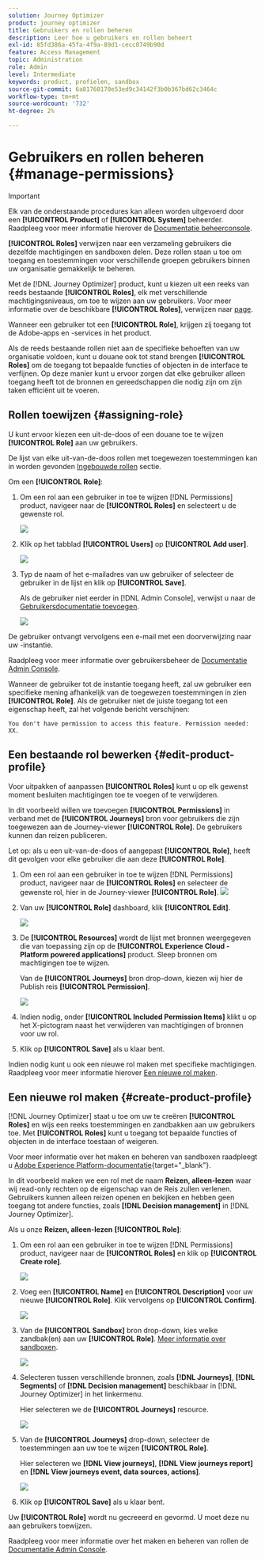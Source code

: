 ```yaml
---
solution: Journey Optimizer
product: journey optimizer
title: Gebruikers en rollen beheren
description: Leer hoe u gebruikers en rollen beheert
exl-id: 85fd386a-45fa-4f9a-89d1-cecc0749b90d
feature: Access Management
topic: Administration
role: Admin
level: Intermediate
keywords: product, profielen, sandbox
source-git-commit: 6a81760170e53ed9c34142f3b0b367bd62c3464c
workflow-type: tm+mt
source-wordcount: '732'
ht-degree: 2%

---
```


# Gebruikers en rollen beheren {#manage-permissions}

>[!IMPORTANT]
>
> Elk van de onderstaande procedures kan alleen worden uitgevoerd door een **[!UICONTROL Product]** of **[!UICONTROL System]** beheerder. Raadpleeg voor meer informatie hierover de [Documentatie beheerconsole](https://helpx.adobe.com/enterprise/admin-guide.html/enterprise/using/admin-roles.ug.html).

**[!UICONTROL Roles]** verwijzen naar een verzameling gebruikers die dezelfde machtigingen en sandboxen delen. Deze rollen staan u toe om toegang en toestemmingen voor verschillende groepen gebruikers binnen uw organisatie gemakkelijk te beheren.

Met de [!DNL Journey Optimizer] product, kunt u kiezen uit een reeks van reeds bestaande **[!UICONTROL Roles]**, elk met verschillende machtigingsniveaus, om toe te wijzen aan uw gebruikers. Voor meer informatie over de beschikbare **[!UICONTROL Roles]**, verwijzen naar [page](ootb-product-profiles.md).

Wanneer een gebruiker tot een **[!UICONTROL Role]**, krijgen zij toegang tot de Adobe-apps en -services in het product.

Als de reeds bestaande rollen niet aan de specifieke behoeften van uw organisatie voldoen, kunt u douane ook tot stand brengen **[!UICONTROL Roles]** om de toegang tot bepaalde functies of objecten in de interface te verfijnen. Op deze manier kunt u ervoor zorgen dat elke gebruiker alleen toegang heeft tot de bronnen en gereedschappen die nodig zijn om zijn taken efficiënt uit te voeren.

## Rollen toewijzen {#assigning-role}

U kunt ervoor kiezen een uit-de-doos of een douane toe te wijzen **[!UICONTROL Role]** aan uw gebruikers.

De lijst van elke uit-van-de-doos rollen met toegewezen toestemmingen kan in worden gevonden [Ingebouwde rollen](ootb-product-profiles.md) sectie.

Om een **[!UICONTROL Role]**:

1. Om een rol aan een gebruiker in toe te wijzen [!DNL Permissions] product, navigeer naar de **[!UICONTROL Roles]** en selecteert u de gewenste rol.

   ![](assets/do-not-localize/access_control_2.png)

1. Klik op het tabblad **[!UICONTROL Users]** op **[!UICONTROL Add user]**.

   ![](assets/do-not-localize/access_control_3.png)

1. Typ de naam of het e-mailadres van uw gebruiker of selecteer de gebruiker in de lijst en klik op **[!UICONTROL Save]**.

   Als de gebruiker niet eerder in [!DNL Admin Console], verwijst u naar de [Gebruikersdocumentatie toevoegen](https://helpx.adobe.com/enterprise/admin-guide.html/enterprise/using/manage-users-individually.ug.html#add-users).

   ![](assets/do-not-localize/access_control_4.png)

De gebruiker ontvangt vervolgens een e-mail met een doorverwijzing naar uw -instantie.

Raadpleeg voor meer informatie over gebruikersbeheer de [Documentatie Admin Console](https://helpx.adobe.com/enterprise/admin-guide.html/enterprise/using/manage-users-individually.ug.html).

Wanneer de gebruiker tot de instantie toegang heeft, zal uw gebruiker een specifieke mening afhankelijk van de toegewezen toestemmingen in zien **[!UICONTROL Role]**. Als de gebruiker niet de juiste toegang tot een eigenschap heeft, zal het volgende bericht verschijnen:

`You don't have permission to access this feature. Permission needed: XX.`

## Een bestaande rol bewerken {#edit-product-profile}

Voor uitpakken of aanpassen **[!UICONTROL Roles]** kunt u op elk gewenst moment besluiten machtigingen toe te voegen of te verwijderen.

In dit voorbeeld willen we toevoegen **[!UICONTROL Permissions]** in verband met de **[!UICONTROL Journeys]** bron voor gebruikers die zijn toegewezen aan de Journey-viewer **[!UICONTROL Role]**. De gebruikers kunnen dan reizen publiceren.

Let op: als u een uit-van-de-doos of aangepast **[!UICONTROL Role]**, heeft dit gevolgen voor elke gebruiker die aan deze **[!UICONTROL Role]**.

1. Om een rol aan een gebruiker in toe te wijzen [!DNL Permissions] product, navigeer naar de **[!UICONTROL Roles]** en selecteer de gewenste rol, hier in de Journey-viewer **[!UICONTROL Role]**.
   ![](assets/do-not-localize/access_control_5.png)

1. Van uw **[!UICONTROL Role]** dashboard, klik **[!UICONTROL Edit]**.

   ![](assets/do-not-localize/access_control_6.png)

1. De **[!UICONTROL Resources]** wordt de lijst met bronnen weergegeven die van toepassing zijn op de **[!UICONTROL Experience Cloud - Platform powered applications]** product. Sleep bronnen om machtigingen toe te wijzen.

   Van de **[!UICONTROL Journeys]** bron drop-down, kiezen wij hier de Publish reis **[!UICONTROL Permission]**.

   ![](assets/do-not-localize/access_control_14.png)

1. Indien nodig, onder **[!UICONTROL Included Permission Items]** klikt u op het X-pictogram naast het verwijderen van machtigingen of bronnen voor uw rol.

1. Klik op **[!UICONTROL Save]** als u klaar bent.

Indien nodig kunt u ook een nieuwe rol maken met specifieke machtigingen. Raadpleeg voor meer informatie hierover [Een nieuwe rol maken](#create-product-profile).

## Een nieuwe rol maken {#create-product-profile}

[!DNL Journey Optimizer] staat u toe om uw te creëren **[!UICONTROL Roles]** en wijs een reeks toestemmingen en zandbakken aan uw gebruikers toe. Met **[!UICONTROL Roles]** kunt u toegang tot bepaalde functies of objecten in de interface toestaan of weigeren.

Voor meer informatie over het maken en beheren van sandboxen raadpleegt u [Adobe Experience Platform-documentatie](https://experienceleague.adobe.com/docs/experience-platform/sandbox/ui/user-guide.html){target="_blank"}.

In dit voorbeeld maken we een rol met de naam **Reizen, alleen-lezen** waar wij read-only rechten op de eigenschap van de Reis zullen verlenen. Gebruikers kunnen alleen reizen openen en bekijken en hebben geen toegang tot andere functies, zoals **[!DNL  Decision management]** in [!DNL Journey Optimizer].

Als u onze **Reizen, alleen-lezen** **[!UICONTROL Role]**:

1. Om een rol aan een gebruiker in toe te wijzen [!DNL Permissions] product, navigeer naar de **[!UICONTROL Roles]** en klik op **[!UICONTROL Create role]**.

   ![](assets/do-not-localize/access_control_9.png)

1. Voeg een **[!UICONTROL Name]** en **[!UICONTROL Description]** voor uw nieuwe **[!UICONTROL Role]**. Klik vervolgens op **[!UICONTROL Confirm]**.

   ![](assets/do-not-localize/access_control_10.png)

1. Van de **[!UICONTROL Sandbox]** bron drop-down, kies welke zandbak(en) aan uw **[!UICONTROL Role]**. [Meer informatie over sandboxen](sandboxes.md).

   ![](assets/do-not-localize/access_control_13.png)

1. Selecteren tussen verschillende bronnen, zoals **[!DNL Journeys]**, **[!DNL Segments]** of **[!DNL Decision management]** beschikbaar in [!DNL Journey Optimizer] in het linkermenu.

   Hier selecteren we de **[!UICONTROL Journeys]** resource.

   ![](assets/do-not-localize/access_control_11.png)

1. Van de **[!UICONTROL Journeys]** drop-down, selecteer de toestemmingen aan uw toe te wijzen **[!UICONTROL Role]**.

   Hier selecteren we **[!DNL View journeys]**, **[!DNL View journeys report]**  en **[!DNL View journeys event, data sources, actions]**.

   ![](assets/do-not-localize/access_control_12.png)

1. Klik op **[!UICONTROL Save]** als u klaar bent.

Uw **[!UICONTROL Role]** wordt nu gecreeerd en gevormd. U moet deze nu aan gebruikers toewijzen.

Raadpleeg voor meer informatie over het maken en beheren van rollen de [Documentatie Admin Console](https://experienceleague.adobe.com/docs/experience-platform/access-control/abac/permissions-ui/roles.html?lang=en).
